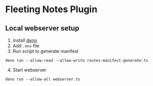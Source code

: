 # Fleeting Notes Plugin

## Local webserver setup
1. Install [deno](https://deno.com/manual@v1.33.4/getting_started/installation)
2. Add `.env` file
3. Run script to generate manifest
```
deno run --allow-read --allow-write routes-manifest-generate.ts
```
4. Start webserver
```
deno run --allow-all webserver.ts
```
